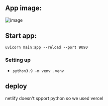 ## App image:
![image](https://github.com/user-attachments/assets/0747fd84-432a-4cc5-8339-775f508f6920)


## Start app:
`uvicorn main:app --reload --port 9090 `

### Setting up 
- `python3.9 -m venv .venv`

## deploy

netlify doesn't spport python so we used vercel


